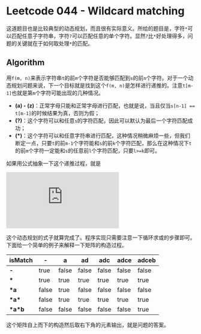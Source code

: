 # Leetcode 044 - Wildcard matching
这道题目也是比较典型的动态规划，而且很有实际意义。所给的题目是，字符`*`可以匹配任意子字符串，字符`?`可以匹配任意的单个字符。显然`?`比`*`好处理得多，问题的关键就在于如何取处理`*`的匹配。

## Algorithm
用`f(m, n)`来表示字符串`t`的前`m`个字符是否能够匹配到`s`的前`n`个字符。对于一个动态规划问题来说，下一个目标就是找到这个`f(m, n)`是怎样进行递推的。注意`t[m-1]`也就是第`m`个字符可能出现的几种情况。

- **(a) - (z)**：正常字母只能和正常字母进行匹配，也就是说，当且仅当`s[n-1] == t[m-1]`的时候结果为真，否则为假；
- **(?)**：这个字符可以和任意`s`的字符匹配，因此可以默认为最后一个字符匹配成功；
- **(*)**：这个字符可以和任意字符串进行匹配，这种情况稍微麻烦一些，但我们断定一点，只要`t`的前`m-1`个字符能和`s`的前`k`个字符匹配，那么在这种情况下`t`的前`m`个字符一定能和`s`的任意前`l`个字符匹配，只要`l>=k`即可。

如果用公式抽象一下这个递推过程，就是

![equation](https://latex.codecogs.com/gif.latex?f%28m%2Cn%29%3D%5Cleft%5C%7B%20%5Cbegin%7Barray%7D%7Bll%7D%20%5Ctext%7Bfalse%7D%26%2C%5Ctext%7Bif%20%7Dt%5Bm-1%5D%5Cneq%20s%5Bn-1%5D%5Ctext%7B%20and%20%7Dt%5Bm-1%5D%5Cneq%5Ctexttt%7B%60%3F%27%7D%5C%5C%20f%28m-1%2Cn-1%29%26%2C%5Ctext%7Bif%20%7Dt%5Bm-1%5D%3Ds%5Bn-1%5D%5Ctext%7B%20or%20%7Dt%5Bm-1%5D%3D%5Ctexttt%7B%60%3F%27%7D%5C%5C%20%5Cbigvee%5Climits_%7Bi%3D0%7D%5E%7Bn%7D%20f%28m-1%2Ci%29%20%26%2C%5Ctext%7Bif%20%7Dt%5Bm-1%5D%3D%5Ctexttt%7B%60*%27%7D%20%5Cend%7Barray%7D%20%5Cright.)

这个动态规划的式子就算完成了。程序实现只需要注意一下循环求或的步骤即可。下面给一个简单的例子来解释一下矩阵的构造过程。

|isMatch|-|a|ad|adc|adce|adceb|
| :--- | --- | --- | --- | --- | --- | --- |
|**-**|true|false|false|false|false|false|
|**\***|true|true|true|true|true|true|
|**\*a**|false|true|false|false|false|false|
|**\*a\***|false|true|true|true|true|true|
|**\*a*b**|false|false|false|false|false|true|

这个矩阵自上而下的构造然后取右下角的元素输出，就是问题的答案。
